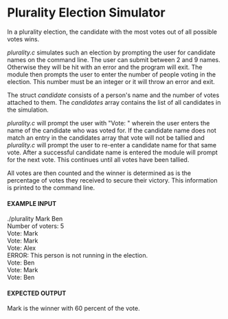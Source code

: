 # Plurality Election Simulator

In a plurality election, the candidate with the most votes out of all possible votes wins.

*plurality.c* simulates such an election by prompting the user for candidate names on the command line. The user can submit between 2 and 9 names. Otherwise they will be hit with an error and the program will exit. The module then prompts the user to enter the number of people voting in the election. This number must be an integer or it will throw an error and exit.

The struct *candidate* consists of a person's name and the number of votes attached to them. The *candidates* array contains the list of all candidates in the simulation.

*plurality.c* will prompt the user with "Vote: " wherein the user enters the name of the candidate who was voted for. If the candidate name does not match an entry in the candidates array that vote will not be tallied and *plurality.c* will prompt the user to re-enter a candidate name for that same vote. After a successful candidate name is entered the module will prompt for the next vote. This continues until all votes have been tallied.

All votes are then counted and the winner is determined as is the percentage of votes they received to secure their victory. This information is printed to the command line.

#### EXAMPLE INPUT

./plurality Mark Ben  
Number of voters: 5  
Vote: Mark  
Vote: Mark  
Vote: Alex  
ERROR: This person is not running in the election.  
Vote: Ben  
Vote: Mark  
Vote: Ben  

#### EXPECTED OUTPUT

Mark is the winner with 60 percent of the vote.  
